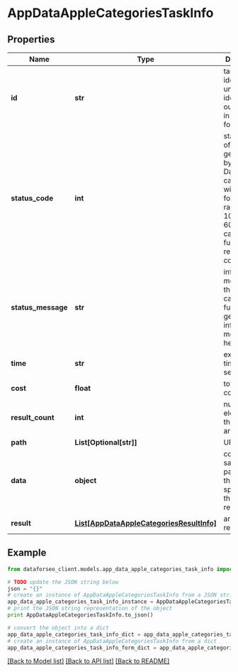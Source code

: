 # AppDataAppleCategoriesTaskInfo


## Properties

Name | Type | Description | Notes
------------ | ------------- | ------------- | -------------
**id** | **str** | task identifier unique task identifier in our system in the UUID format | [optional] 
**status_code** | **int** | status code of the task generated by DataForSEO, can be within the following range: 10000-60000 you can find the full list of the response codes here | [optional] 
**status_message** | **str** | informational message of the task you can find the full list of general informational messages here | [optional] 
**time** | **str** | execution time, seconds | [optional] 
**cost** | **float** | total tasks cost, USD | [optional] 
**result_count** | **int** | number of elements in the result array | [optional] 
**path** | **List[Optional[str]]** | URL path | [optional] 
**data** | **object** | contains the same parameters that you specified in the POST request | [optional] 
**result** | [**List[AppDataAppleCategoriesResultInfo]**](AppDataAppleCategoriesResultInfo.md) | array of results | [optional] 

## Example

```python
from dataforseo_client.models.app_data_apple_categories_task_info import AppDataAppleCategoriesTaskInfo

# TODO update the JSON string below
json = "{}"
# create an instance of AppDataAppleCategoriesTaskInfo from a JSON string
app_data_apple_categories_task_info_instance = AppDataAppleCategoriesTaskInfo.from_json(json)
# print the JSON string representation of the object
print AppDataAppleCategoriesTaskInfo.to_json()

# convert the object into a dict
app_data_apple_categories_task_info_dict = app_data_apple_categories_task_info_instance.to_dict()
# create an instance of AppDataAppleCategoriesTaskInfo from a dict
app_data_apple_categories_task_info_form_dict = app_data_apple_categories_task_info.from_dict(app_data_apple_categories_task_info_dict)
```
[[Back to Model list]](../README.md#documentation-for-models) [[Back to API list]](../README.md#documentation-for-api-endpoints) [[Back to README]](../README.md)


